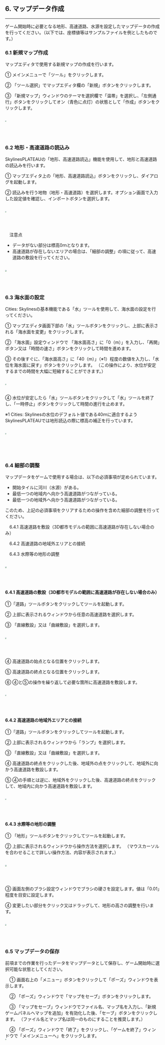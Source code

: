 ## 6. マップデータ作成

------

ゲーム開始時に必要となる地形、高速道路、水源を設定したマップデータの作成を行ってください。（以下では、座標値等はサンプルファイルを例としたものです。）

### 6.1 新規マップ作成

マップエディタで使用する新規マップの作成を行います。

  ① メインメニューで「ツール」をクリックします。

  ② 「ツール選択」でマップエディタ欄の「新規」ボタンをクリックします。

  ③ 「新規マップ」ウィンドウのテーマを選択欄で「温帯」を選択し、「左側通行」ボタンをクリックしてオン（青色に点灯）の状態として「作成」ボタンをクリックします。

<br><img src="../resources/userMan/3-1-1-1.png" style="zoom: 25%;" />

<br><br>

### 6.2 地形・高速道路の読込み

  SkylinesPLATEAUの「地形、高速道路読込」機能を使用して、地形と高速道路の読込みを行います。

  ① マップエディタ上の「地形、高速道路読込」ボタンをクリックし、ダイアログを起動します。

  ② 読込みを行う地物（地形・高速道路）を選択します。オプション画面で入力した設定値を確認し、インポートボタンを選択します。

<br><img src="../resources/userMan/3-1-2-1.png" style="zoom: 23%;" />

<br><br>

　注意点

 - データがない部分は標高0ｍとなります。
 - 高速道路が存在しないエリアの場合は、「細部の調整」の項に従って、高速道路の敷設を行ってください。

<br><img src="../resources/userMan/3-1-2-2.png" style="zoom: 30%;" />

<br><br>

### 6.3 海水面の設定

Cities: Skylinesの基本機能である「水」ツールを使用して、海水面の設定を行ってください。

① マップエディタ画面下部の「水」ツールボタンをクリックし、上部に表示される「海水面を変更」をクリックします。

② 「海水面」設定ウィンドウで 「海水面高さ」に「0（m）」を入力し、「再開」ボタン又は「時間の速さ」ボタンをクリックして時間を進めます。

③ その後すぐに、「海水面高さ」に「40（m）」（※1）程度の数値を入力し、「水位を海水面に戻す」ボタンをクリックします。 （この操作により、水位が安定するまでの時間を大幅に短縮することができます。）

<br><img src="../resources/userMan/3-1-3-1-1.png" style="zoom: 25%;" /><br><br>

④ 水位が安定したら「水」ツールボタンをクリックして「水」ツールを終了し、「一時停止」ボタンをクリックして時間の進行を止めます。

※1 Cities: Skylinesの水位のデフォルト値である40ｍに適合するようSkylinesPLATEAUでは地形読込の際に標高の補正を行っています。

<br><img src="../resources/userMan/3-1-3-1-2.png" style="zoom: 25%;" /><br><br>

<br><br>

### 6.4 細部の調整

マップデータをゲームで使用する場合は、以下の必須事項が定められています。

- 開始タイルに河川（水源）がある。
- 最低一つの地域内へ向かう高速道路がつながっている。
- 最低一つの地域外へ向かう高速道路がつながっている。

このため、上記の必須事項をクリアするための操作を含めた細部の調整を行ってください。

　6.4.1 高速道路を敷設（3D都市モデルの範囲に高速道路が存在しない場合のみ）

　6.4.2 高速道路の地域外エリアとの接続

　6.4.3 水際等の地形の調整

<br><img src="../resources/userMan/3-1-4-1.png" style="zoom: 30%;" />

<br><br>

#### 6.4.1 高速道路の敷設（3D都市モデルの範囲に高速道路が存在しない場合のみ）

①「道路」ツールボタンをクリックしてツールを起動します。

② 上部に表示されるウィンドウから任意の高速道路を選択します。

③ 「直線敷設」又は「曲線敷設」を選択します。

<br><img src="../resources/userMan/3-1-4-1-1.png" style="zoom: 27%;" />

<br><br>

④ 高速道路の始点となる位置をクリックします。

⑤ 高速道路の終点となる位置をクリックします。

⑥ ④と⑤の操作を繰り返して必要な箇所に高速道路を敷設します。

<br><img src="../resources/userMan/3-1-4-1-2.png" style="zoom: 26%;" />

<br><br>
#### 6.4.2 高速道路の地域外エリアとの接続

①「道路」ツールボタンをクリックしてツールを起動します。

② 上部に表示されるウィンドウから「ランプ」を選択します。

③ 「直線敷設」又は「曲線敷設」を選択します。

④ 高速道路の終点をクリックした後、地域外の点をクリックして、地域外に向かう高速道路を敷設します。

⑤ ④の手順とは逆に、地域外をクリックした後、高速道路の終点をクリックして、地域内に向かう高速道路を敷設します。

<br><img src="../resources/userMan/3-1-4-1-3.png" style="zoom: 24%;" />

<br><br>

#### 6.4.3 水際等の地形の調整

① 「地形」ツールボタンをクリックしてツールを起動します。

② 上部に表示されるウィンドウから操作方法を選択します。
    （マウスカーソルを合わせることで詳しい操作方法、内容が表示されます。）

<br><img src="../resources/userMan/3-1-4-2-1.png" style="zoom: 33%;" />

<br><br>

③ 画面左側のブラシ設定ウィンドウでブラシの硬さを設定します。値は「0.01」程度を目安に設定します。

④ 変更したい部分をクリック又はドラッグして、地形の高さの調整を行います。

<br><img src="../resources/userMan/3-1-4-2-2.png" style="zoom: 28%;" />

<br>
<br>

### 6.5 マップデータの保存

前項までの作業を行ったデータをマップデータとして保存し、ゲーム開始時に選択可能な状態としてください。

　① 画面右上の「メニュー」ボタンをクリックして「ポーズ」ウィンドウを表示します。

　② 「ポーズ」ウィンドウで「マップをセーブ」ボタンをクリックします。

　③ 「マップをセーブ」ウィンドウでファイル名、マップ名を入力し、「新規ゲームパネルへマップを追加」を有効化した後、「セーブ」ボタンをクリックします。 （ファイル名とマップ名は同一のものにすることを推奨します。）

　④ 「ポーズ」ウィンドウで「終了」をクリックし、「ゲームを終了」ウィンドウで「メインメニューへ」をクリックします。
<br><img src="../resources/userMan/3-1-5-1.png" style="zoom: 23.7%;" />

<br><br>
